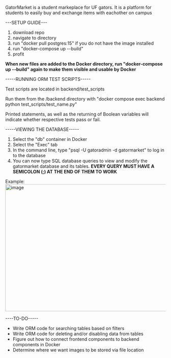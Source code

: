GatorMarket is a student markeplace for UF gators. It is a platform for students to easily buy and exchange items with eachother on campus 


---SETUP GUIDE---
1. download repo
2. navigate to directory
3. run "docker pull postgres:15" if you do not have the image installed
5. run "docker-compose up --build"
6. profit

**When new files are added to the Docker directory, run "docker-compose up --build" again to make them visible and usable by Docker**



-----RUNNING ORM TEST SCRIPTS-----

Test scripts are located in backend/test_scripts

Run them from the /backend directory with "docker compose exec backend python test_scripts/test_name.py"

Printed statements, as well as the returning of Boolean variables will indicate whether respective tests pass or fail.


-----VIEWING THE DATABASE-----
1. Select the "db" container in Docker
2. Select the "Exec" tab
3. In the command line, type "psql -U gatoradmin -d gatormarket" to log in to the database
4. You can now type SQL database queries to view and modify the gatormarket database and its tables. **EVERY QUERY MUST HAVE A SEMICOLON (;) AT THE END OF THEM TO WORK**

Example:
<img width="811" height="400" alt="image" src="https://github.com/user-attachments/assets/e12d66ee-50d5-4e47-b7ba-df4ce7a8eb43" />


----TO-DO-----
* Write ORM code for searching tables based on filters
* Write ORM code for deleting and/or disabling data from tables
* Figure out how to connect frontend components to backend components in Docker
* Determine where we want images to be stored via file location
